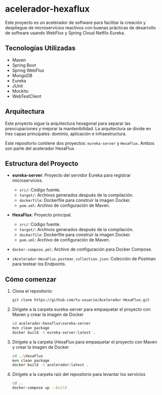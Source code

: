 # acelerador-hexaflux

Este proyecto es un acelerador de software para facilitar la creación y despliegue de microservicios reactivos con buenas prácticas de desarrollo de software usando WebFlux y Spring Cloud Netflix Eureka.

## Tecnologías Utilizadas
- Maven
- Spring Boot
- Spring WebFlux
- MongoDB
- Eureka
- JUnit
- Mockito
- WebTestClient


## Arquitectura
Este proyecto sigue la arquitectura hexagonal para separar las preocupaciones y mejorar la mantenibilidad. La arquitectura se divide en tres capas principales: dominio, aplicación e infraestructura.

Este repositorio contiene dos proyectos: `eureka-server` y `HexaFlux`. Ambos son parte del acelerador HexaFlux.

## Estructura del Proyecto

- **eureka-server**: Proyecto del servidor Eureka para registrar microservicios.
  - `src/`: Código fuente.
  - `target/`: Archivos generados después de la compilación.
  - `dockerfile`: Dockerfile para construir la imagen Docker.
  - `pom.xml`: Archivo de configuración de Maven.

- **HexaFlux**: Proyecto principal.
  - `src/`: Código fuente.
  - `target/`: Archivos generados después de la compilación.
  - `dockerfile`: Dockerfile para construir la imagen Docker.
  - `pom.xml`: Archivo de configuración de Maven.

- `docker-compose.yml`: Archivo de configuración para Docker Compose.

- `zAcelerador-HexaFlux.postman_collection.json`: Colección de Postman para testear los Endpoints.

## Cómo comenzar

1. Clona el repositorio:
   ```sh
   git clone https://github.com/tu-usuario/Acelerador-HexaFlux.git

2. Dirígete a la carpeta eureka-server para empaquetar el proyecto con Maven y crear la imagen de Docker
    ```sh
   cd acelerador-hexaflux\eureka-server
   mvn clean package
   docker build -t eureka-server:latest .

3. Dirígete a la carpeta \HexaFlux para empaquetar el proyecto con Maven y crear la imagen de Docker
    ```sh
   cd ..\HexaFlux
   mvn clean package
   docker build -t acelerador:latest .

4. Dirígete a la carpeta raíz del repositorio para levantar los servicios
    ```sh
   cd ..
   docker-compose up --build
